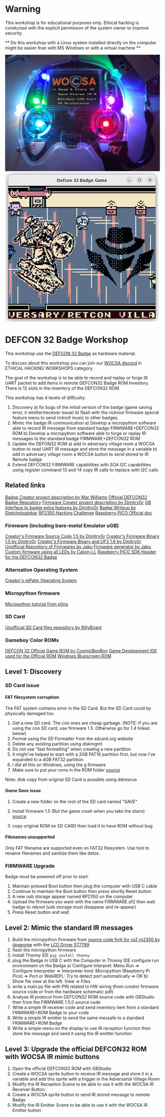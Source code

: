 # Warning
This workshop is for educational purposes only.
Ethical hacking is conducted with the explicit permission of the system owner to improve security.

** Do this workshop with a Linux system installed directly on the computer might be easier than with MS Windows or with a virtual machine **

![WOCSA Custom Micropython Firmware](WOCSA_Custom_Firmware.jpeg)
![WOCSA Custom DEFCON32 ROM](WOCSA_Custom_ROM_IR_Buttons.png)

# DEFCON 32 Badge Workshop
This workshop use the [DEFCON 32 Badge](https://www.tomshardware.com/raspberry-pi/raspberry-pi-pico/raspberry-pi-pico-2-developer-demonstrates-running-doom-on-rp2350-powered-def-con-32-badge)  as hardware material.


To discuss about this workshop you can join our [WOCSA discord](https://discord.gg/P2YH3ubC) in ETHICAL HACKING WORKSHOPS category.


The goal of the workshop is to be able to record and replay or forge IR UART packet to add items in remote DEFCON32 Badge ROM Inventory.
There is 12 slots in the inventory of the DEFCON32 ROM.


This workshop has 4 levels of difficulty:
1) Discovery
   a) fix bugs of the initial version of the badge (game saving error, ir emitter/receiver issue)
   b) flash with the rickrool firmware special feature menu to send rickroll music to other badges.
2) Mimic the badge IR communication
   a) Develop a micropython software able to record IR message from standard badge FIRMWARE+DEFCON32 ROM
   b) Develop a micropython software able to forge or replay IR messages to the standard badge FIRMWARE+DEFCON32 ROM
3) Update the DEFON32 ROM
   a) add in adversary village room a WOCSA button to read UART IR message and store the message in a variable
   b) add in adversary village room a WOCSA button to send stored to IR Remote badge
4) Extend DEFCON32 FIRMWARE capabilities with SOA I2C capabilities using register command 13 and 14 copy IR calls to replace with I2C calls

## Related links
[Badge Creator project description by Mar Williams](https://marwilliams.art/blogs/projects/def-con-32-badges)
[Official DEFCON32 Badge Repository](https://media.defcon.org/DEF%20CON%2032/DEF%20CON%2032%20badge/)
[Firmware Creator project description by DimitryGr](https://dmitry.gr/?r=06.+Thoughts&proj=11.+RP2350#_TOC_938ebfd37c7b6cb6656c4bcb87fca874)
[GB interface to badge extra features by DimitryGr](https://docs.google.com/document/d/1COY5n0HhBcBq7ILwsKtOjV-_0-arNPkk_qBH9PI9fms/edit#heading=h.gldd1ycy1odt)
[Badge Writeup by Dietcholoatebar](https://docs.google.com/document/d/1Jff1UbKaRGoHoAug1c0r6a4Y-MYruvgVORGG8c63sNQ/edit#heading=h.38ffvio0tkya)
[RP2350 Hacking Challenge](https://github.com/raspberrypi/rp2350_hacking_challenge)
[Raspberry PICO Official doc](https://datasheets.raspberrypi.com/pico/getting-started-with-pico.pdf)

### Firmware (including bare-metal Emulator uGB)
[Creator's Firmware Source Code 1.5 by DimitryGr](http://dmitry.gr/images/defcon_code_1.5.0.tar.bz2)
[Creator's Firmware Binary 1.5 by DmitryGr](http://dmitry.gr/images/defcon_update_1.5.0.tar.bz2)
[Creator's Firmware Binary and UF2 1.6 by DmitryGr](https://discord.com/channels/867438418212683796/1262488625799495732/1271971778985590805)
[Unofficial Repository of Firmwares by Jaku](https://github.com/jaku/DEFCON-32-BadgeFirmware)
[Firmware generator by Jaku](https://defrom.lol/)
[Custom firmware using all LEDs by Calvin-LL](https://github.com/Calvin-LL/defcon-32-badge-flashy-rom)
[Raspberry PICO SDK Header for the DEFCON32 Badge](https://github.com/raspberrypi/pico-sdk/blob/master/src/boards/include/boards/defcon32_badge.h)

### Alternative Operating System
[Creator's rePalm Operating System](https://dmitry.gr/?r=05.Projects&proj=27.%20rePalm#_TOC_0734fd58b98b17e23027547eec1258f5)

### Micropython firmware
[Micropython tutorial from p0ns](https://github.com/p0ns/micropython-dc32)


### SD Card
[Unofficial SD Card files repository by BillyBriant](https://github.com/billyjbryant/DC32-Badge-Hack/tree/main/DC32BadgeSD)

### Gameboy Color ROMs
[DEFCON 32 Official Game ROM by CosmicBonBon](https://github.com/CosmicBonBon/DC32BadgeGame)
[Game Development IDE used for the Official ROM](https://github.com/chrismaltby/gb-studio/)
[Windows Bluescreen ROM](https://github.com/rootabeta/BSoDEFCON/tree/main)

## Level 1: Discovery
### SD Card issue
#### FAT filesystem corruption
The FAT system contains error in the SD Card.
But the SD Card could by physically damaged too.

1. Get a new SD card. The con ones are cheap garbage. (NOTE: If you are using the con SD card, use firmware 1.5. Otherwise go for 1.4 linked below)
2. Format using the SD Formatter from the sdcard.org website
3. Delete any existing partition using diskmgmt
4. Do not use "fast formatting" when creating a new partition
5. It might've helped to start with a 2GB FAT16 partition first, but now I've expanded to a 4GB FAT32 partition
6. I did all this on Windows, using the g firmware
7. Make sure to put your roms in the ROM folder
[source](https://discord.com/channels/867438418212683796/1262488625799495732/1271261374537797798)

Note: disk copy from original SD Card is possible using ddrescue

#### Game Save issue
1. Create a new folder on the root of the SD card named "SAVE"
2. Install firmware 1.5 (But the game crash when you take the stairs)
[source](https://discord.com/channels/867438418212683796/1262488625799495732/1271261374537797798)

3. copy original ROM on SD CARD then load it to have ROM without bug

#### Filenames unsupported 
Only FAT filename are supported even on FAT32 filesystem.
Use tool to rename filenames and sanitize them like detox.

### FIRMWARE Upgrade
Badge must be powered off prior to start.
1. Maintain pressed Boot button then plug the computer with USB C cable
2. Continue to maintain the Boot button then press shortly Reset button
3. A new usb storage appear named RP2350 on the computer
4. Upload the firmware you want with the name FIRMWARE.uf2 then wait badge to reboot (usb storage must disappear and re-appear)
5. Press Reset button and wait

## Level 2: Mimic the standard IR messages

1. Build the micropython firmware from [source code fork for rp2 rp2350 by dpgeorge](https://github.com/dpgeorge/micropython/tree/rp2-add-rp2350)  with the [LCD Driver ST7789](https://github.com/russhughes/st7789_mpy)
2. flash the micropython firmware
3. install Thonny IDE ```pip install thonny```
4. plug the Badge in USB C with the Computer in Thonny IDE configure run environment on the Badge
   a) Configure Interpret: Menu Run => Configure Interpreter => Interpreter kind: Micropython (Raspberry Pi Pico) => Port or WebREPL: Try to detect port automatically => OK
   b) Show file view at the left: View => Files
5. write a main.py file with PIN related to HW wiring (from creator firmware source code or from the hardware schematic pdf)
6. Analyse IR protocol from DEFCON32 ROM source code with GBStudio then from the FIRMWARE 1.5.0 source code
7. Write a simple IR receiver code and send inventory item from a standard FRIMWARE+ROM Badge to your code
8. Write a simple IR emitter to send the same messafe to a standard FRIMWARE+ROM Badge
9. Write a simple menu on the display to use IR reception function then store the message and send it using the IR emitter function

## Level 3: Upgrade the official DEFCON32 ROM with WOCSA IR mimic buttons
1. Open the official DEFCON32 ROM with GBStudio
2. Create a WOCSA sprite button to receive IR message and store it in a variable and add this sprite with a trigger in the Adversarial Village Room
3. Modify the IR Reception Scene to be able to use it with the WOCSA IR Receiver Button
4. Create a WOCSA sprite button to send IR stored message to remote Badge
5. Modify the IR Emitter Scene to be able to use it with the WOCSA IR Emitter button




